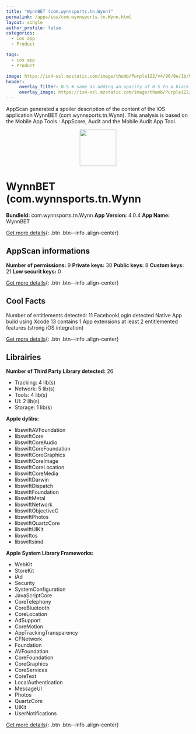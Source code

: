 ```yaml
---
title: "WynnBET (com.wynnsports.tn.Wynn)"
permalink: /apps/ios/com.wynnsports.tn.Wynn.html
layout: single
author_profile: false
categories: 
  - ios app 
  - Product 

tags: 
  - ios app 
  - Product 

image: https://is4-ssl.mzstatic.com/image/thumb/Purple122/v4/96/8e/1b/968e1b86-06d9-b600-b8b8-8080eb1193d9/AppIcon-0-0-1x_U007emarketing-0-0-0-6-0-0-sRGB-0-0-0-GLES2_U002c0-512MB-85-220-0-0.png/512x512bb.jpg
header: 
     overlay_filter: 0.5 # same as adding an opacity of 0.5 to a black background
     overlay_image: https://is4-ssl.mzstatic.com/image/thumb/Purple122/v4/96/8e/1b/968e1b86-06d9-b600-b8b8-8080eb1193d9/AppIcon-0-0-1x_U007emarketing-0-0-0-6-0-0-sRGB-0-0-0-GLES2_U002c0-512MB-85-220-0-0.png/512x512bb.jpg
---
```

AppScan generated a spoiler description of the content of the iOS application WynnBET (com.wynnsports.tn.Wynn). This analysis is based on the Mobile App Tools : AppScore, Audit and the Mobile Audit App Tool.

  
  
<div style="text-align: center;"><img src="https://is4-ssl.mzstatic.com/image/thumb/Purple122/v4/96/8e/1b/968e1b86-06d9-b600-b8b8-8080eb1193d9/AppIcon-0-0-1x_U007emarketing-0-0-0-6-0-0-sRGB-0-0-0-GLES2_U002c0-512MB-85-220-0-0.png/512x512bb.jpg" width="100" height="100"></div>  
  
# WynnBET (com.wynnsports.tn.Wynn

**BundleId:** com.wynnsports.tn.Wynn
**App Version:** 4.0.4
**App Name:** WynnBET


[Get more details](/pricing.html){: .btn .btn--info .align-center}  
  
## AppScan informations 

**Number of permissions:** 9
**Private keys:** 30
**Public keys:** 8
**Custom keys:** 21
**Low securit keys:** 0
  
[Get more details](/pricing.html){: .btn .btn--info .align-center}

## Cool Facts

Number of entitlements detected: 11
FacebookLogin detected
Native App
build using Xcode 13
contains 1 App extensions
at least 2 entitlemented features (strong iOS integration)
  
[Get more details](/pricing.html){: .btn .btn--info .align-center}

## Librairies 
**Number of Third Party Library detected:** 26
- Tracking: 4 lib(s)
- Network: 5 lib(s)
- Tools: 4 lib(s)
- UI: 2 lib(s)
- Storage: 1 lib(s)

**Apple dylibs:**
- libswiftAVFoundation
- libswiftCore
- libswiftCoreAudio
- libswiftCoreFoundation
- libswiftCoreGraphics
- libswiftCoreImage
- libswiftCoreLocation
- libswiftCoreMedia
- libswiftDarwin
- libswiftDispatch
- libswiftFoundation
- libswiftMetal
- libswiftNetwork
- libswiftObjectiveC
- libswiftPhotos
- libswiftQuartzCore
- libswiftUIKit
- libswiftos
- libswiftsimd


**Apple System Library Frameworks:**
- WebKit
- StoreKit
- iAd
- Security
- SystemConfiguration
- JavaScriptCore
- CoreTelephony
- CoreBluetooth
- CoreLocation
- AdSupport
- CoreMotion
- AppTrackingTransparency
- CFNetwork
- Foundation
- AVFoundation
- CoreFoundation
- CoreGraphics
- CoreServices
- CoreText
- LocalAuthentication
- MessageUI
- Photos
- QuartzCore
- UIKit
- UserNotifications


  
[Get more details](/pricing.html){: .btn .btn--info .align-center}


